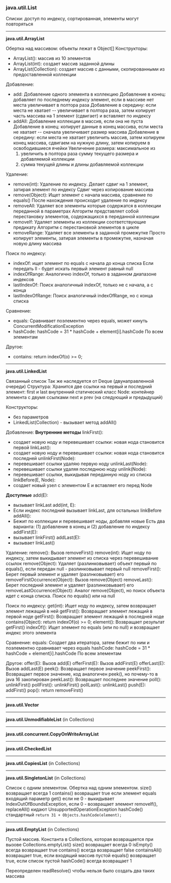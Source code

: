 ### java.util.List

Списки: доступ по индексу, сортированная, элементы могут повторяться

---

**java.util.ArrayList**

Обертка над массивом: объекты лежат в Object[]
Конструкторы:
* ArrayList(): массив из 10 элементов
* ArrayList(int): создает массив заданной длины
* ArrayList(Collection): создает массив с данными, скопированными из предоставленной коллекции

Добавление:
* add:
  Добавление одного элемента в коллекцию
  Добавление в конец: добавляет по последнему индексу элемент, если в массиве нет места увеличивает в полтора раза
  Добавление в середину: если места не хватает -- увеличивает в полтора раза, затем копирует часть массива на 1 элемент (сдвигает) и вставляет по индексу
* addAll: 
  Добавление коллекции в массив, если она не пуста
  Добавление в конец: копирует данные в конец массива, если места не хватает -- сначала увеличивает размер массива
  Добавление в середину: если места не хватает увеличить массив, затем копируем конец массива, сдвигаем на нужную длину, затем копируем в освободившиеся ячейки
  Увеличение размера: максимальное из
    1) увеличить в полтора раза сумму текущего размера и добавляемой коллекции 
    2) сумма текущей длины и длины добавляемой коллекции

Удаление:
* remove(int):
  Удаление по индексу. Делает сдвиг на 1 элемент, затирая элемент по индексу
  Сдвиг через копирование массива
* remove(Object):
  Ищет элемент с начала массива, сравнение по equals()
  После нахождения происходит удаление по индексу
* removeAll:
  Удаляет все элементы которые содержатся в коллекции переданной в параметрах
  Алгоритм представляет собой перестановку элементов, содержащихся в переданной коллекции
* removeIf:
  Удаляет элементы из коллекции соответствующие предикату
  Алгоритм с перестановкой элементов в цикле
* removeRange:
  Удаляет все элементы в заданной промежутке
  Просто копирует элементы, затирая элементы в промежутке, назначая новую длину массива

Поиск по индексу:
* indexOf: 
  ищет элемент по equals с начала до конца списка
  Если передать ll - будет искать первый элемент равный null
* indexOfRange:
  Аналогично indexOf, только в заданном диапазоне индексов
* lastIndexOf:
  Поиск аналогичный indexOf, только не с начала, а с конца
* lastIndexOfRange:
  Поиск аналогичный indexOfRange, но с конца списка

Сравнение:
* equals:
  Сравнивает поэлементно через equals, может кинуть ConcurrentModificationException
* hashCode:
  hashCode = 31 * hashCode + element[i].hashCode
  По всем элементам

Другое:
* contains:
  return indexOf(o) >= 0;

---

**java.util.LinkedList**

Связанный список
Так же наследуется от Deque (двунаправленной очереди)
Структура:
Хранится две ссылки на первый и последний элемент: first и last
внутренний статический класс Node<E>: контейнер элемента с двумя ссылками next и prev (на следующий и предыдущий)

Конструкторы:
* без параметров
* LinkedList(Collection) - вызывает метод addAll()

Добавление:
**Внутренние методы**
linkFirst():
* создает новую ноду и перевешивает ссылки: новая нода становится первой 
linkLast():
* создает новую ноду и перевешивает ссылки: новая нода становится последней
unlinkFirst(Node):
* перевешивает ссылки удаляю первую ноду
unlinkLast(Node):
* перевешивает ссылки удаляя последнюю ноду
unlink(Node):
* перевешивает ссылки, выкидывая переданную ноду из списка
linkBefore(E, Node):
* создает новый узел с элементом E и вставляет его перед Node

**Доступные**
add(E):
* вызывает linkLast
add(int, E):
* Если индекс последний вызывает linkLast, для остальных linkBefore 
addAll():
* Бежит по коллекции и перевешивает ноды, добавляя новые
  Есть два варианта: (1) добавление в конец и (2) добавление по индексу
addFirst(E):
* вызывает linkFirst()
addLast(E):
* вызывает linkLast()

Удаление:
remove():
  Вызов removeFirst()
remove(int):
  Ищет ноду по индексу, затем выкидывает элемент из списка через перевешивание ссылок
remove(Object):
  Удаляет (разлинковывает) объект первый по equals(), если передан null - разлинковывает первый null
removeFirst():
  Берет первый элемент и удаляет (разлнковывает) его
removeFirstOccurrence(Object):
  Вызов remove(Object)
removeLast():
  Берет последний элемент и удаляет (разлинковывает) его
removeLastOccurrence(Object):
  Аналог remove(Object), но поиск объекта идет с конца списка. Поиск по equals() или на null

Поиск по индексу:
get(int):
  Ищет ноду по индексу, затем возвращает элемент лежащий в ней
getFirst():
  Возвращает элемент лежащий в первой ноде
getFirst():
  Возвращает элемент лежащий в последней ноде
contains(Object):
  return indexOf(o) >= 0;
element():
  Возвращает результат getFirst()
indexOf():
  Ищет элемент по equals (или по null) и возвращает индекс этого элемента

Сравнение:
equals:
  Создает два итератора, затем бежит по ним и поэлементно сравнивает через equals
hashCode:
  hashCode = 31 * hashCode + element[i].hashCode
  По всем элементам  

Другое:
offer(E):
  Вызов add(E)
offerFirst(E):
  Вызов addFirst(E)
offerLast(E):
  Вызов addLast(E)
peek():
  Возвращает первое значение
peekFirst():
  Возвращает первое значение, код аналогичен peek(), но почему-то в java 16 закопирован
peekLast():
  Возвращает последнее значение
poll():
  unlinkFirst()
pollFirst():
  unlinkFirst()
pollLast():
  unlinkLast()
push(E):
  addFirst()
pop():
  return removeFirst()



---

**java.util.Vector**

---

**java.util.UnmodifiableList** (in Collections)

---

**java.util.concurrent.CopyOnWriteArrayList**

---

**java.util.CheckedList**

---

**java.util.CopiesList** (in Collections)

---

**java.util.SingletonList** (in Collections)

Список с одним элементом. Обертка над одним элементом.
size() возвращает всегда 1
contains() возвращает true если элемент equals входящий параметр
get() если не 0 - выкидывает IndexOutOfBoundsException, если 0 - возвращает элемент
removeIf(), replaceAll() кидают UnsupportedOperationException
hashCode() стандартный `return 31 + Objects.hashCode(element);`

---

**java.util.EmptyList** (in Collections)

Пустой массив. Константа в Collections, которая возвращается при вызове Collections.emptyList()
size() возвращает всегда 0
isEmpty() всегда возвращает true
contains() всегда возвращает false
containsAll() возвращает true, если входящий массив пустой
equals() возвращает true, если список пустой
hashCode() всегда возвращает 1

Переопределен readResolve() чтобы нельзя было создать два таких массива